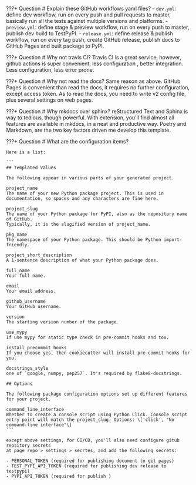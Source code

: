 ???+ Question
    # Explain these GitHub workflows yaml files?
    - `dev.yml`: define dev workflow, run on every push and pull requests to master,
    basically run all the tests against multiple versions and platforms.
    - `preview.yml`: define stage & preview workflow, run on every push to master, publish dev build to TestPyPI.
    - `release.yml`: define release & publish workflow, run on every tag push, create GitHub release,
    publish docs to GitHub Pages and built package to PyPI.

???+ Question
    # Why not travis CI?
    Travis CI is a great service, however, github actions is super convenient, less configuration
    , better integration. Less configuration, less error prone.

???+ Question
    # Why not read the docs?
    Same reason as above. GitHub Pages is convenient than read the docs, it requires no
    further configuration, except access token. As to read the docs, you need to
    write v2 config file, plus several settings on web pages.

???+ Question
    # Why mkdocs over sphinx?
    reStructured Text and Sphinx is way to tedious, though powerful. With extension,
    you'll find almost all features are available in mkdocs, in a neat and productive
    way. Poetry and Markdown, are the two key factors driven me develop this template.

???+ Question
    # What are the configuration items?

    Here is a list:

    ```
    ## Templated Values

    The following appear in various parts of your generated project.

    project_name
    The name of your new Python package project. This is used in
    documentation, so spaces and any characters are fine here.

    project_slug
    The name of your Python package for PyPI, also as the repository name of GitHub.
    Typically, it is the slugified version of project_name.

    pkg_name
    The namespace of your Python package. This should be Python import-friendly.

    project_short_description
    A 1-sentence description of what your Python package does.

    full_name
    Your full name.

    email
    Your email address.

    github_username
    Your GitHub username.

    version
    The starting version number of the package.

    use_mypy
    If use mypy for static type check in pre-commit hooks and tox.

    install_precommit_hooks
    If you choose yes, then cookiecutter will install pre-commit hooks for you.

    docstrings_style
    one of `google, numpy, pep257`. It's required by flake8-docstrings.

    ## Options

    The following package configuration options set up different features
    for your project.

    command_line_interface
    Whether to create a console script using Python Click. Console script
    entry point will match the project_slug. Options: \['click', "No
    command-line interface"\]
    ```

    except above settings, for CI/CD, you'll also need configure gitub repsitory secrets
    at page repo > settings > secrtes, and add the following secrets:

    - PERSONAL_TOKEN (required for publishing document to git pages)
    - TEST_PYPI_API_TOKEN (required for publishing dev release to testpypi)
    - PYPI_API_TOKEN (required for publish )
